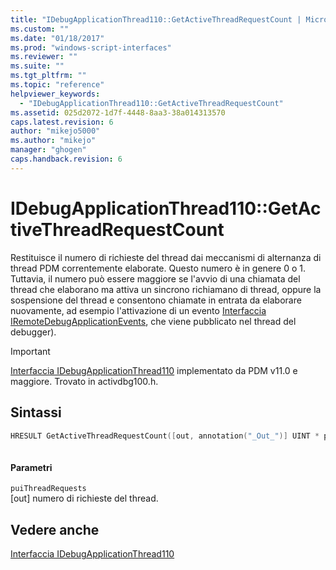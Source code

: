 ```yaml
---
title: "IDebugApplicationThread110::GetActiveThreadRequestCount | Microsoft Docs"
ms.custom: ""
ms.date: "01/18/2017"
ms.prod: "windows-script-interfaces"
ms.reviewer: ""
ms.suite: ""
ms.tgt_pltfrm: ""
ms.topic: "reference"
helpviewer_keywords: 
  - "IDebugApplicationThread110::GetActiveThreadRequestCount"
ms.assetid: 025d2072-1d7f-4448-8aa3-38a014313570
caps.latest.revision: 6
author: "mikejo5000"
ms.author: "mikejo"
manager: "ghogen"
caps.handback.revision: 6
---
```

# IDebugApplicationThread110::GetActiveThreadRequestCount
Restituisce il numero di richieste del thread dai meccanismi di alternanza di thread PDM correntemente elaborate.  Questo numero è in genere 0 o 1.  Tuttavia, il numero può essere maggiore se l'avvio di una chiamata del thread che elaborano ma attiva un sincrono richiamano di thread, oppure la sospensione del thread e consentono chiamate in entrata da elaborare nuovamente, ad esempio l'attivazione di un evento [Interfaccia IRemoteDebugApplicationEvents](../../winscript/reference/iremotedebugapplicationevents-interface.md), che viene pubblicato nel thread del debugger\).  
  
> [!IMPORTANT]
>  [Interfaccia IDebugApplicationThread110](../../winscript/reference/idebugapplicationthread110-interface.md) implementato da PDM v11.0 e maggiore.  Trovato in activdbg100.h.  
  
## Sintassi  
  
```cpp  
HRESULT GetActiveThreadRequestCount([out, annotation("_Out_")] UINT * puiThreadRequests);  
  
```  
  
#### Parametri  
 `puiThreadRequests`  
 \[out\] numero di richieste del thread.  
  
## Vedere anche  
 [Interfaccia IDebugApplicationThread110](../../winscript/reference/idebugapplicationthread110-interface.md)
